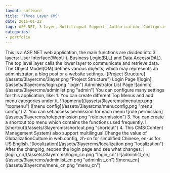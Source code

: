 ```yaml
---
layout: software
title: "Three Layer CMS"
date: 2016-01-22
tags: ASP.NET, 3 Layer, Multilingual Support, Authorization, Configuration
categories:
- portfolio
---
```


<p>This is a ASP.NET web application, the main functions are divided into 3 layers: User Interface(WebUI), Business Logic(BLL) and Data Access(DAL). The top level layer calls the lower layer to communicate and retrieve data. The Object Model(OM) defines various objects, which may represents an administrator, a blog post or a website settings.
![Project Structure](/assets/3layercms/3layer.png "Project Structure")
Login Page
![login](/assets/3layercms/login.png "login")
Administrator List Page
![admin](/assets/3layercms/adminlist.png "admin")
You can configure many settings for this application, like:
1. You can create different Top Menus and add menu categories under it.
![topmenu](/assets/3layercms/menutop.png "topmenu")
![menu config](/assets/3layercms/menuconfig.png "menu config")
2. You can set access permission for each menu
![role permission](/assets/3layercms/rolepermission.png "role permission")
3. You can create a shortcut top menu which contains the functions used frequently.
![shortcut](/assets/3layercms/shortcut.png "shortcut")
4. This CMS(Content Management System) also support multilingual
Change the value of GlobalizationCulture in web.config, zh-cn for simplified Chinese, en-us for US English.
![localization](/assets/3layercms/localization.png "localization")
After the changing, reopen the login page and see what changes.
![login_cn](/assets/3layercms/login_cn.png "login_cn")
![adminlist_cn](/assets/3layercms/adminlist_cn.png "adminlist_cn")
![menu_cn](/assets/3layercms/menu_cn.png "menu_cn")
</p>
